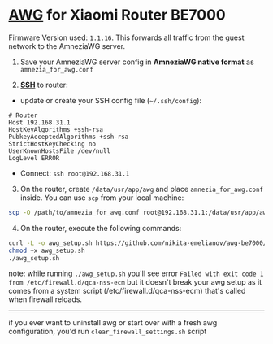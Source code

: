 # [AWG](https://github.com/amnezia-vpn/) for Xiaomi Router BE7000

Firmware Version used: `1.1.16`. This forwards all traffic from the guest network to the AmneziaWG server.

1.  Save your AmneziaWG server config in **AmneziaWG native format** as `amnezia_for_awg.conf`

2.  [**SSH**](https://github.com/openwrt-xiaomi/xmir-patcher) to router:

* update or create your SSH config file (`~/.ssh/config`):

```
# Router
Host 192.168.31.1
HostKeyAlgorithms +ssh-rsa
PubkeyAcceptedAlgorithms +ssh-rsa
StrictHostKeyChecking no
UserKnownHostsFile /dev/null
LogLevel ERROR
```

* Connect: `ssh root@192.168.31.1`

3.  On the router, create `/data/usr/app/awg` and place `amnezia_for_awg.conf` inside. You can use `scp` from your local machine:

```bash
scp -O /path/to/amnezia_for_awg.conf root@192.168.31.1:/data/usr/app/awg/
```

4.  On the router, execute the following commands:

```bash
curl -L -o awg_setup.sh https://github.com/nikita-emelianov/awg-be7000/raw/main/awg_setup.sh
chmod +x awg_setup.sh
./awg_setup.sh
```

note:
while running `./awg_setup.sh` you'll see error `Failed with exit code 1 from /etc/firewall.d/qca-nss-ecm` but it doesn't break your awg setup as it comes from a system script (/etc/firewall.d/qca-nss-ecm) that's called when firewall reloads.

-----

if you ever want to uninstall awg or start over with a fresh awg configuration, you'd run `clear_firewall_settings.sh` script
